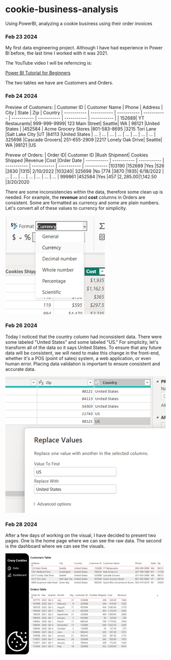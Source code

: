 # cookie-business-analysis
Using PowerBI, analyzing a cookie business using their order invoices

### Feb 23 2024

My first data engineering project. Although I have had experience in Power BI before, the last time I worked with it was 2021. 

The YouTube video I will be referncing is: 

[Power BI Tutorial for Beginners](https://www.youtube.com/watch?v=NNSHu0rkew8)

The two tables we have are Customers and Orders.

### Feb 24 2024

Preview of Customers: 
| Customer ID      | Customer Name | Phone | Address | City | State | Zip | Country
| ----------- | ----------- | ----------- | ----------- | ----------- | ----------- | ----------- | ----------- | 
| 152689|	YT Restaurants|	999-999-9999|	123 Main Street|	Seattle|	WA	 | 98121	|United States |
|452584	| Acme Grocery Stores	|801-583-8695	|3215 Tori Lane	|Salt Lake City	|UT	|84113	|United States
| ... | ... | ... | ... | ... | ... | ... | ... | 
325698	|Cascade Grovers|	251-655-2909	|2217 Lonely Oak Drive|	Seattle|	WA	|98121	|US

Prevew of Orders: 
| Order ID|	Customer ID	|Rush Shipment|	Cookies Shipped	|Revenue	|Cost	|Order Date
| ----------- | ----------- | ----------- | ----------- | ----------- | ----------- | ----------- 
|103190	|152689	|Yes	|526	|2630	|1315|	2/10/2022
|103240|	325698	|No	|774	|3870	|1935|	6/18/2022
| ... | ... | ... | ... | ... | ... | ... |
999861	|452584	|Yes	|457	 |$2,285.00 	 |$1,142.50 	|3/20/2020

There are some inconsistencies within the data, therefore some clean up is needed. For example, the **revenue** and **cost** columns in Orders are consistent. Some are formatted as currency and some are plain numbers. Let's convert all of these values to currency for simplicity. 


![In PowerBI, we can do this easily by choosing Currency as the format](/Images/ChangingtoCurrency.png "Updating the format from General to Currency")

### Feb 26 2024

Today I noticed that the country column had inconsistent data. There were some labeled "United States" and some labeled "US." For simplicity, let's transform all of the data so it says United States. To ensure that any future data will be consistent, we will need to make this change in the front-end, whether it's a POS (point of sales) system, a web application, or even human error. Placing data validation is important to ensure consistent and accurate data. 

![If we go into the Home tab --> Transform Data, then we can make this change here.](/Images/ConvertingUS.png "Converting US to United States")

### Feb 28 2024 

After a few days of working on the visual, I have decided to present two pages. One is the home page where we can see the raw data. The second is the dashboard where we can see the visuals. 

![Here we can see the data page](/Images/Visual-Version1.png "Data Page")

